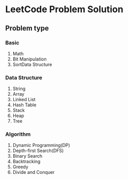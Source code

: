 # LeetCode Problem Solution

## Problem type

### Basic

1. Math
1. Bit Manipulation
1. SortData Structure

### Data Structure

1. String
1. Array
1. Linked List
1. Hash Table
1. Stack
1. Heap
1. Tree

### Algorithm

1. Dynamic Programming(DP)
1. Depth-first Search(DFS)
1. Binary Search
1. Backtracking
1. Greedy
1. Divide and Conquer